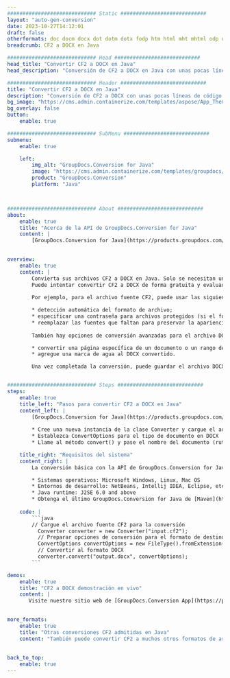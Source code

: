 ```yaml
---
############################# Static ############################
layout: "auto-gen-conversion"
date: 2023-10-27T14:12:01
draft: false
otherformats: doc docm docx dot dotm dotx fodp htm html mht mhtml odp odt otp pot potm potx pps ppsm ppsx ppt pptm pptx rtf
breadcrumb: CF2 a DOCX en Java

############################# Head ############################
head_title: "Convertir CF2 a DOCX en Java"
head_description: "Conversión de CF2 a DOCX en Java con unas pocas líneas de código. Convierta más de 160 formatos de archivo con la API de conversión de documentos de GroupDocs para Java"

############################# Header ############################
title: "Convertir CF2 a DOCX en Java"
description: "Conversión de CF2 a DOCX con unas pocas líneas de código Java"
bg_image: "https://cms.admin.containerize.com/templates/aspose/App_Themes/V3/images/bg/header1.png"
bg_overlay: false
button:
    enable: true

############################# SubMenu ############################
submenu:
    enable: true

    left:
        img_alt: "GroupDocs.Conversion for Java"
        image: "https://cms.admin.containerize.com/templates/groupdocs/images/product-logos/90x90-noborder/groupdocs-conversion-java.png"
        product: "GroupDocs.Conversion"
        platform: "Java"



############################# About ############################
about:
    enable: true
    title: "Acerca de la API de GroupDocs.Conversion for Java"
    content: |
        [GroupDocs.Conversion for Java](https://products.groupdocs.com/conversion/java/) es una API de conversión de formato de archivo avanzada para convertir entre formatos populares de imagen y documento como Microsoft Office, OpenDocument, PDF, HTML, correo electrónico, CAD. y mucho más con solo unas pocas líneas de código. La API nativa detecta automáticamente los formatos de los documentos originales y ofrece muchas opciones para personalizar los documentos convertidos. Junto con la función de extraer información de un documento, también admite el almacenamiento en caché de los resultados de la conversión en el disco local de forma predeterminada. Sin embargo, se puede admitir cualquier tipo de almacenamiento en caché mediante la implementación de las interfaces adecuadas: Amazon S3, Dropbox, Google Drive, Windows Azure, Reddis o cualquier otra.
    

overview:
    enable: true
    content: |
        Convierta sus archivos CF2 a DOCX en Java. Solo se necesitan un par de líneas de código Java en cualquier plataforma de su elección, como Windows, Linux, macOS.
        Puede intentar convertir CF2 a DOCX de forma gratuita y evaluar la calidad de los resultados de la conversión. Junto con los sencillos scripts de conversión de archivos, puede probar opciones más sofisticadas para cargar el archivo de origen CF2 y almacenar la salida DOCX. 
        
        Por ejemplo, para el archivo fuente CF2, puede usar las siguientes opciones de carga:

        * detección automática del formato de archivo;
        * especificar una contraseña para archivos protegidos (si el formato de archivo lo admite);
        * reemplazar las fuentes que faltan para preservar la apariencia del documento.
        
        También hay opciones de conversión avanzadas para el archivo DOCX:

        * convertir una página específica de un documento o un rango de páginas;
        * agregue una marca de agua al DOCX convertido.

        Una vez completada la conversión, puede guardar el archivo DOCX en su ruta de archivo local o en cualquier almacenamiento de terceros, como FTP, Amazon S3, Google Drive, Dropbox, etc. Tenga en cuenta que para convertir CF2 a DOCX, no necesita instalar ningún software adicional, como MS Office, Open Office, Adobe Acrobat Reader, etc.


############################# Steps ############################
steps:
    enable: true
    title_left: "Pasos para convertir CF2 a DOCX en Java"
    content_left: |
        [GroupDocs.Conversion for Java](https://products.groupdocs.com/conversion/java/) permite a los desarrolladores convertir fácilmente el archivo CF2 a DOCX con unas pocas líneas de código.
        
        * Cree una nueva instancia de la clase Converter y cargue el archivo CF2 con la ruta completa
        * Establezca ConvertOptions para el tipo de documento en DOCX
        * Llame al método convert() y pase el nombre del documento (ruta completa) y el formato (DOCX) como parámetro

    title_right: "Requisitos del sistema"
    content_right: |
        La conversión básica con la API de GroupDocs.Conversion for Java se puede realizar con solo unas pocas líneas de código. Nuestras API son compatibles con todas las principales plataformas y sistemas operativos. Antes de ejecutar el código a continuación, asegúrese de tener instalados los siguientes requisitos previos en su sistema.

        * Sistemas operativos: Microsoft Windows, Linux, Mac OS
        * Entornos de desarrollo: NetBeans, Intellij IDEA, Eclipse, etc.
        * Java runtime: J2SE 6.0 and above
        * Obtenga el último GroupDocs.Conversion for Java de [Maven](https://repository.groupdocs.com/webapp/#/artifacts/browse/tree/General/repo/com/groupdocs/groupdocs-conversion)
         
    code: |
        ```java    
        // Cargue el archivo fuente CF2 para la conversión
          Converter converter = new Converter("input.cf2");
          // Preparar opciones de conversión para el formato de destino DOCX
          ConvertOptions convertOptions = new FileType().fromExtension("docx").getConvertOptions();
          // Convertir al formato DOCX
          converter.convert("output.docx", convertOptions);
        ```

demos:
    enable: true
    title: "CF2 a DOCX demostración en vivo"
    content: |
       Visite nuestro sitio web de [GroupDocs.Conversion App](https://products.groupdocs.app/conversion/family) y pruebe la conversión de CF2 a DOCX ahora. La demostración gratuita tiene los siguientes beneficios
          

more_formats:
    enable: true
    title: "Otras conversiones CF2 admitidas en Java"
    content: "También puede convertir CF2 a muchos otros formatos de archivo. Consulte la lista a continuación."
       
       
back_to_top:
    enable: true
---
```

